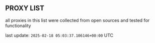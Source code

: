 ## PROXY LIST

all proxies in this list were collected from open sources and tested for functionality

last update: `2025-02-18 05:03:37.106146+00:00` UTC